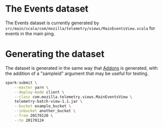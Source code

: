 The Events dataset
==================

The Events dataset is currently generated by
`src/main/scala/com/mozilla/telemetry/views/MainEventsView.scala` for events in
the main ping.

Generating the dataset
======================

The dataset is generated in the same way that [Addons](Addons.md) is generated,
with the addition of a "sampleid" argument that may be useful for testing.

```bash
spark-submit \
    --master yarn \
    --deploy-mode client \
    --class com.mozilla.telemetry.views.MainEventsView \
    telemetry-batch-view-1.1.jar \
    --bucket example_bucket \
    --inbucket another_bucket \
    --from 20170120 \
    --to 20170124
```

